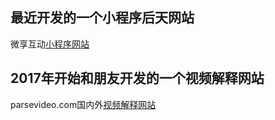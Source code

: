 ## 最近开发的一个小程序后天网站

微享互动[小程序网站](https://admin.cq-qq.com)

## 2017年开始和朋友开发的一个视频解释网站

parsevideo.com国内外[视频解释网站](https://www.parsevideo.com)
